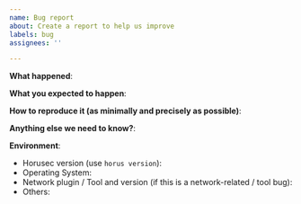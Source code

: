 ```yaml
---
name: Bug report
about: Create a report to help us improve
labels: bug
assignees: ''

---
```


<!-- Please use this template while reporting a bug and provide as much info as possible. 
Not doing so may result in your bug not being addressed in a timely manner. Thanks!
-->


**What happened**:

**What you expected to happen**:

**How to reproduce it (as minimally and precisely as possible)**:

**Anything else we need to know?**:

**Environment**:
- Horusec version (use `horus version`):
- Operating System:
- Network plugin / Tool and version (if this is a network-related / tool bug):
- Others:
